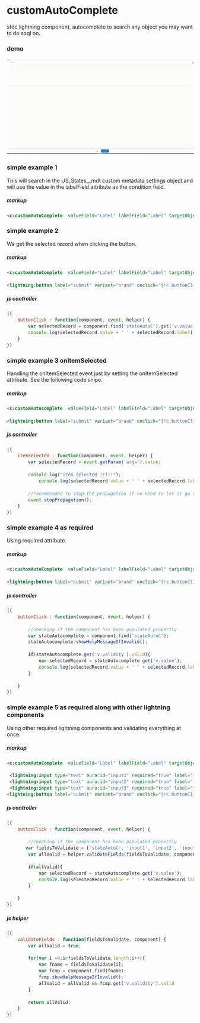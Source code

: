 # customAutoComplete
sfdc lightning component, autocomplete to search any object you may want to do soql on.

### demo

![demo](https://github.com/anyei/customAutoComplete/raw/master/customAutoComplete-Demo.gif)



### simple example 1
This will search in the US_States__mdt custom metadata settings object and will use the value in the labelField attribute as the condition field.

##### markup
```html
<c:customAutoComplete  valueField="Label" labelField="Label" targetObject="US_States__mdt" aura:id="stateAutoC"  label="States"  />
```



### simple example 2
We get the selected record when clicking the button.

##### markup
```html
<c:customAutoComplete  valueField="Label" labelField="Label" targetObject="US_States__mdt" aura:id="stateAutoC"  label="States"  />

<lightning:button label="submit" variant="brand" onclick="{!c.buttonClick}" />
```

##### js controller
```javascript
({
	buttonClick : function(component, event, helper) {
        var selectedRecord = component.find('stateAutoC').get('v.value');
        console.log(selectedRecord.value + ' ' + selectedRecord.label);
	}
})

```

### simple example 3 onItemSelected
Handling the onItemSelected event just by setting the onItemSelected attribute. See the following code snipe.

##### markup
```html
<c:customAutoComplete  valueField="Label" labelField="Label" targetObject="US_States__mdt" aura:id="stateAutoC"  label="States" onItemSelected="{!c.itemSelected}" />

<lightning:button label="submit" variant="brand" onclick="{!c.buttonClick}" />
```

##### js controller
```javascript
({
	itemSelected : function(component, event, helper) {
        var selectedRecord = event.getParam('args').value;
        
        console.log("item selected !!!!!");
		    console.log(selectedRecord.value + ' ' + selectedRecord.label);
        
        //recommended to stop the propagation if no need to let it go up in the event hierarchy
        event.stopPropagation();
	}
})

```


### simple example 4 as required
Using required attribute.

##### markup
```html
<c:customAutoComplete  valueField="Label" labelField="Label" targetObject="US_States__mdt" aura:id="stateAutoC"  label="States"  required="true" />

<lightning:button label="submit" variant="brand" onclick="{!c.buttonClick}" />
```

##### js controller
```javascript
({
	buttonClick : function(component, event, helper) {
        
        //checking if the component has been populated propertly
        var stateAutocomplete = component.find('stateAutoC');        
        stateAutocomplete.showHelpMessageIfInvalid();
        
        if(stateAutocomplete.get('v.validity').valid){
            var selectedRecord = stateAutocomplete.get('v.value');
        	console.log(selectedRecord.value + ' ' + selectedRecord.label);
        }
        
	}
})

```



### simple example 5 as required along with other lightning components
Using other required lightning components and validating everything at once.

##### markup
```html
<c:customAutoComplete  valueField="Label" labelField="Label" targetObject="US_States__mdt" aura:id="stateAutoC"  label="States"  required="true" />

 <lightning:input type="text" aura:id="input1" required="true" label="test 1" />
 <lightning:input type="text" aura:id="input2" required="true" label="test 2" />
 <lightning:input type="text" aura:id="input3" required="true" label="test 3" />
<lightning:button label="submit" variant="brand" onclick="{!c.buttonClick}" />
```

##### js controller
```javascript
({
	buttonClick : function(component, event, helper) {
        
        //checking if the component has been populated propertly
       var fieldsToValidate = ['stateAutoC', 'input1', 'input2', 'input3'];
        var allValid = helper.validateFields(fieldsToValidate, component);
        
        if(allValid){
            var selectedRecord = stateAutocomplete.get('v.value');
        	console.log(selectedRecord.value + ' ' + selectedRecord.label);
        }
        
	}
})

```

##### js helper
```javascript
({
	validateFields : function(fieldsToValidate, component) {
        var allValid = true;
       
		for(var i =0;i<fieldsToValidate.length;i++){
            var fname = fieldsToValidate[i];          
            var fcmp = component.find(fname);
        	fcmp.showHelpMessageIfInvalid();
            allValid = allValid && fcmp.get('v.validity').valid
        }
        
        return allValid;
	}
})

```

